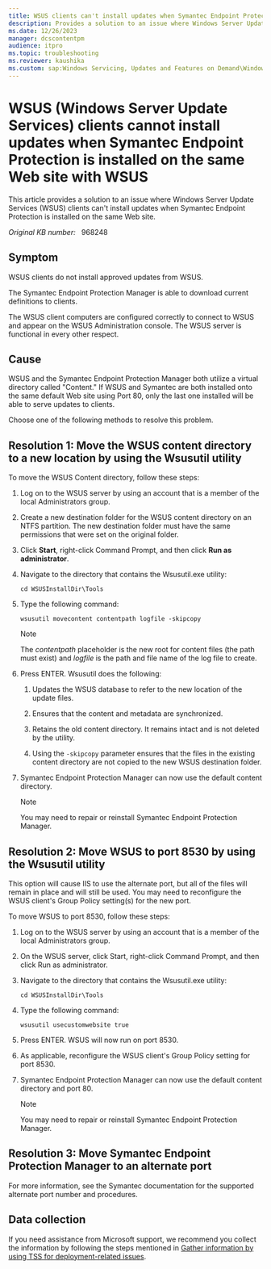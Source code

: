```yaml
---
title: WSUS clients can't install updates when Symantec Endpoint Protection is installed on the same Web site with WSUS
description: Provides a solution to an issue where Windows Server Update Services (WSUS) clients can't install updates when Symantec Endpoint Protection is installed on the same Web site.
ms.date: 12/26/2023
manager: dcscontentpm
audience: itpro
ms.topic: troubleshooting
ms.reviewer: kaushika
ms.custom: sap:Windows Servicing, Updates and Features on Demand\Windows Update configuration, settings and management, csstroubleshoot
---
```

# WSUS (Windows Server Update Services) clients cannot install updates when Symantec Endpoint Protection is installed on the same Web site with WSUS

This article provides a solution to an issue where Windows Server Update Services (WSUS) clients can't install updates when Symantec Endpoint Protection is installed on the same Web site.

_Original KB number:_ &nbsp; 968248

## Symptom

WSUS clients do not install approved updates from WSUS.

The Symantec Endpoint Protection Manager is able to download current definitions to clients.

The WSUS client computers are configured correctly to connect to WSUS and appear on the WSUS Administration console. The WSUS server is functional in every other respect.

## Cause

WSUS and the Symantec Endpoint Protection Manager both utilize a virtual directory called "Content." If WSUS and Symantec are both installed onto the same default Web site using Port 80, only the last one installed will be able to serve updates to clients.

Choose one of the following methods to resolve this problem.

## Resolution 1: Move the WSUS content directory to a new location by using the Wsusutil utility

To move the WSUS Content directory, follow these steps:

1. Log on to the WSUS server by using an account that is a member of the local Administrators group.

2. Create a new destination folder for the WSUS content directory on an NTFS partition. The new destination folder must have the same permissions that were set on the original folder.

3. Click **Start**, right-click Command Prompt, and then click **Run as administrator**.

4. Navigate to the directory that contains the Wsusutil.exe utility:

    `cd WSUSInstallDir\Tools`

5. Type the following command:

    ```console
    wsusutil movecontent contentpath logfile -skipcopy
    ```

    > [!NOTE]
    > The *contentpath* placeholder is the new root for content files (the path must exist) and *logfile* is the path and file name of the log file to create.

6. Press ENTER. Wsusutil does the following:

    1. Updates the WSUS database to refer to the new location of the update files.

    2. Ensures that the content and metadata are synchronized.

    3. Retains the old content directory. It remains intact and is not deleted by the utility.

    4. Using the `-skipcopy` parameter ensures that the files in the existing content directory are not copied to the new WSUS destination folder.

7. Symantec Endpoint Protection Manager can now use the default content directory.

    > [!NOTE]
    > You may need to repair or reinstall Symantec Endpoint Protection Manager.

## Resolution 2: Move WSUS to port 8530 by using the Wsusutil utility

This option will cause IIS to use the alternate port, but all of the files will remain in place and will still be used. You may need to reconfigure the WSUS client's Group Policy setting(s) for the new port.

To move WSUS to port 8530, follow these steps:

1. Log on to the WSUS server by using an account that is a member of the local Administrators group.

2. On the WSUS server, click Start, right-click Command Prompt, and then click Run as administrator.

3. Navigate to the directory that contains the Wsusutil.exe utility:

    `cd WSUSInstallDir\Tools`

4. Type the following command:

    ```console
    wsusutil usecustomwebsite true
    ```

5. Press ENTER. WSUS will now run on port 8530.

6. As applicable, reconfigure the WSUS client's Group Policy setting for port 8530.

7. Symantec Endpoint Protection Manager can now use the default content directory and port 80.

    > [!NOTE]
    > You may need to repair or reinstall Symantec Endpoint Protection Manager.

## Resolution 3: Move Symantec Endpoint Protection Manager to an alternate port

For more information, see the Symantec documentation for the supported alternate port number and procedures.

## Data collection

If you need assistance from Microsoft support, we recommend you collect the information by following the steps mentioned in [Gather information by using TSS for deployment-related issues](../../windows-client/windows-troubleshooters/gather-information-using-tss-deployment.md).
